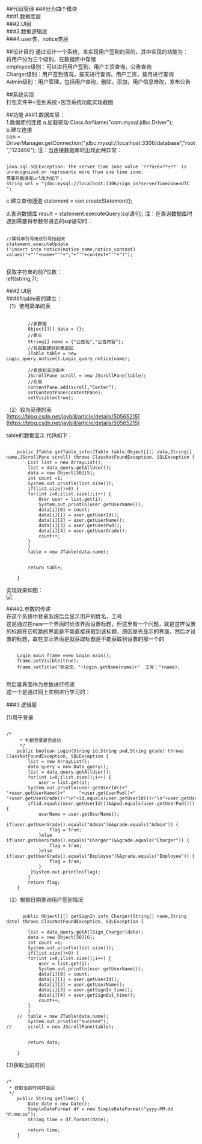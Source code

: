 ##代码管理
###分为四个模块  
###1.数据库层  
###2.UI层  
###3.数据逻辑层  
###4.user类，notice类层 

##设计目的 
通过设计一个系统，来实现用户签到的目的，其中实现的功能为：  
将用户分为三个级别，在数据库中存储  
employee级别：可以进行用户签到，用户工资查询，公告查询  
Charger级别：用户签到情况，按天进行查询，用户工资，按月进行查询  
Admin级别：用户管理，包括用户查询，删除，添加，用户信息修改，发布公告   

##系统实现   
打包文件中<签到系统>包含系统功能实现截图 


##功能
###1.数据库层：  
1.数据库的连接
a.加载驱动
Class.forName("com.mysql.jdbc.Driver");   
b.建立连接    
con = DriverManager.getConnection("jdbc:mysql://localhost:3306/database","root","123456");
注：当连接数据库时出现此种异常：
<pre><code>
java.sql.SQLException: The server time zone value '???ú±ê×??±??' is unrecognized or represents more than one time zone.
需要将数据库url改为如下：
String url = "jdbc:mysql://localhost:3306/sign_in?serverTimezone=UTC ";
</pre></code>

c.建立查询通道
statement = con.createStatement();

d.查询数据库
result = statement.executeQuery(sql语句);
注：在查询数据库时遇到需要将参数带进去的sql语句时：
<pre><code>
//需将单引号用双引号括起来
statement.executeUpdate
("insert into notice(notice_name,notice_context) 
values("+"'"+name+"'"+","+"'"+context+"'"+")");

</pre></code>

获取字符串的前7位数：  
left(string,7);  

###2.UI层  
####1.table表的建立：  
（1）使用简单的表  
<pre><code>
        //表数据
    	Object[][] data = {};
		//表头
		String[] name = {"公告名","公告内容"};
		//将函数建好的表返回
		JTable table = new Logic_query_notice().Logic_query_notice(name);
		
		//表放到滚动条中
		JScrollPane scroll = new JScrollPane(table);
		//布局
		contentPane.add(scroll,"Center");
		setContentPane(contentPane);
		setVisible(true);
</pre></code>

（2）较为简便的表  
[https://blog.csdn.net/jaybill/article/details/50565215](https://blog.csdn.net/jaybill/article/details/50565215)

table的数据显示
代码如下：
<pre><code>
    public JTable getTable_info(JTable table,Object[][] data,String[] name,JScrollPane scroll) throws ClassNotFoundException, SQLException {
		List<User> list = new ArrayList<User>();
		list = data_query.getAllUser();
		data = new Object[50][5];
		int count =1;
		System.out.println(list.size());
		if(list.size()>0) {
		for(int i=0;i&it;list.size();i++) {
			User user = list.get(i);
			System.out.println(user.getUserName());
			data[i][0] = count;
			data[i][1] = user.getUserId();
			data[i][2] = user.getUserName();
			data[i][3] = user.getUserPwd();
			data[i][4] = user.getUserGrade();
			count++;
		}
		}
		table = new JTable(data,name);
		
		
		return table;
		
	}
</pre></code>

实现效果如图：   
![](https://i.imgur.com/EFkysSo.jpg)  

####2.参数的传递  
在这个系统中登录系统后会显示用户的姓名，工号  
这是通过在new一个界面时给该界面设置标题，但这里有一个问题，就是这样设置的标题在它转跳的界面是不能直接获取到该标题，原因是先显示的界面，然后才设置的标题，故在显示界面是就获取标题是不能获取到设置的那一个的    
<pre><code>
	Login_main frame =new Login_main();   
	frame.setVisible(true);  
	frame.setTitle("欢迎您，"+login.getName(name)+"  工号："+name);

</pre></code>

然后是界面作为参数进行传递   
这一个是通过网上实例进行学习的：  

###3.逻辑层  

(1)用于登录
<pre><code>
/*
	 * 判断登录是否成功
	 */
	public boolean Login(String id,String pwd,String grade) throws ClassNotFoundException, SQLException {
		list = new ArrayList<User>();
		data_query = new Data_query();
		list = data_query.getAllUser();
		for(int i=0;i&it;list.size();i++) {
			user = list.get(i);
		System.out.println(user.getUserId()+"       "+user.getUserName()+"     "+user.getUserPwd()+"       "+user.getUserGrade()+"\n"+id.equals(user.getUserId())+"\n"+user.getUserPwd().equals(pwd));
		if(id.equals(user.getUserId())&&pwd.equals(user.getUserPwd())) {
			userName = user.getUserName();
			if(user.getUserGrade().equals("Admin")&&grade.equals("Admin")) {
				flag = true;
			}else if(user.getUserGrade().equals("Charger")&&grade.equals("Charger")) {
				flag = true;
			}else if(user.getUserGrade().equals("Employee")&&grade.equals("Employee")) {
				flag = true;
			}
	     }System.out.println(flag);
		}
		return flag;
	}
</pre></code>   

（2）根据日期查询用户签到情况 
 <pre><code>
      public Object[][] getSignIn_info_Charger(String[] name,String date) throws ClassNotFoundException, SQLException {
		
		list = data_query.getAllSign_Charger(date);
		data = new Object[50][6];
		int count =1;
		System.out.println(list.size());
		if(list.size()>0) {
		for(int i=0;i&it;list.size();i++) {
			user = list.get(i);
			System.out.println(user.getUserName());
			data[i][0] = count;
			data[i][1] = user.getUserId();
			data[i][2] = user.getUserName();
			data[i][3] = user.getSignIn_time();
			data[i][4] = user.getSignOut_time();
			count++;
		}
		}
	//	table = new JTable(data,name);
		System.out.println("succeed");
//		scroll = new JScrollPane(table);
		
		
		return data;
		
	}
</pre></code>

(3)获取当前时间  
 <pre><code>
/*
 * 获取当前时间并返回
 */
	public String getTime() {
		Date date = new Date();
		SimpleDateFormat df = new SimpleDateFormat("yyyy-MM-dd hh:mm:ss");
		String time = df.format(date);
		
		return time;
	}
</pre></code>  





